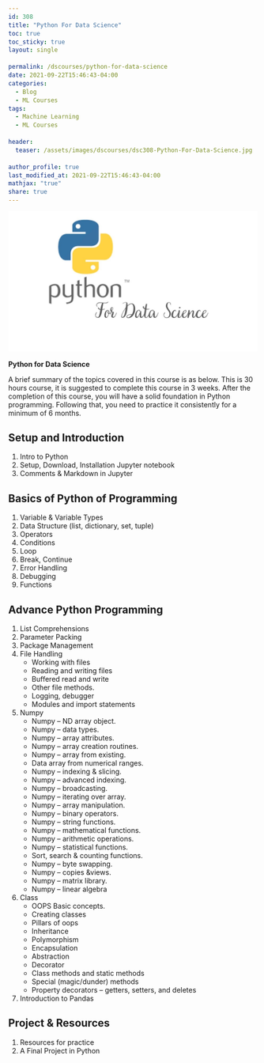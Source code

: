 ```yaml
---
id: 308    
title: "Python For Data Science"
toc: true
toc_sticky: true
layout: single

permalink: /dscourses/python-for-data-science
date: 2021-09-22T15:46:43-04:00
categories:
  - Blog
  - ML Courses
tags: 
  - Machine Learning
  - ML Courses

header:
  teaser: /assets/images/dscourses/dsc308-Python-For-Data-Science.jpg

author_profile: true
last_modified_at: 2021-09-22T15:46:43-04:00
mathjax: "true"
share: true
---
```


![Python For Data Science](/assets/images/dscourses/dsc308-Python-For-Data-Science.jpg)

**Python for Data Science**

A brief summary of the topics covered in this course is as below. This is 30 hours course, it is suggested to complete this course in 3 weeks. After the completion of this course, you will have a solid foundation in Python programming. Following that, you need to practice it consistently for a minimum of 6 months.

## Setup and Introduction
1.  Intro to Python
2.  Setup, Download, Installation Jupyter notebook
3.  Comments & Markdown in Jupyter

## Basics of Python of Programming
1.  Variable & Variable Types
2.  Data Structure (list, dictionary, set, tuple)
3.  Operators
4.  Conditions
5.  Loop
6.  Break, Continue
7.  Error Handling
8.  Debugging
9.  Functions

## Advance Python Programming
1.  List Comprehensions
2.  Parameter Packing
3.  Package Management
4.  File Handling
    *   Working with files
    *   Reading and writing files
    *   Buffered read and write
    *   Other file methods.
    *   Logging, debugger
    *   Modules and import statements
5.  Numpy
    *   Numpy – ND array object.
    *   Numpy – data types.
    *   Numpy – array attributes.
    *   Numpy – array creation routines.
    *   Numpy – array from existing.
    *   Data array from numerical ranges.
    *   Numpy – indexing & slicing.
    *   Numpy – advanced indexing.
    *   Numpy – broadcasting.
    *   Numpy – iterating over array.
    *   Numpy – array manipulation.
    *   Numpy – binary operators.
    *   Numpy – string functions.
    *   Numpy – mathematical functions.
    *   Numpy – arithmetic operations.
    *   Numpy – statistical functions.
    *   Sort, search & counting functions.
    *   Numpy – byte swapping.
    *   Numpy – copies &views.
    *   Numpy – matrix library.
    *   Numpy – linear algebra
6.  Class
    *   OOPS Basic concepts.
    *   Creating classes
    *   Pillars of oops
    *   Inheritance
    *   Polymorphism
    *   Encapsulation
    *   Abstraction
    *   Decorator
    *   Class methods and static methods
    *   Special (magic/dunder) methods
    *   Property decorators – getters, setters, and deletes
7.  Introduction to Pandas 

## Project & Resources

1.  Resources for practice
2.  A Final Project in Python
